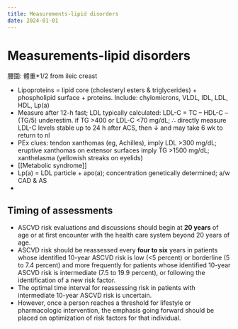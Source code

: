 ```yaml
---
title: Measurements-lipid disorders
date: 2024-01-01
---
```

# Measurements-lipid disorders

腰圍: 體重*1/2 from ileic creast

* Lipoproteins = lipid core (cholesteryl esters & triglycerides) + phospholipid surface + proteins. Include: chylomicrons, VLDL, IDL, LDL, HDL, Lp(a)
* Measure after 12-h fast; LDL typically calculated: LDL-C = TC – HDL-C – (TG/5) underestim. if TG >400 or LDL-C <70 mg/dL; ∴ directly measure LDL-C levels stable up to 24 h after ACS, then ↓ and may take 6 wk to return to nl
* PEx clues: tendon xanthomas (eg, Achilles), imply LDL >300 mg/dL; eruptive xanthomas on extensor surfaces imply TG >1500 mg/dL; xanthelasma (yellowish streaks on eyelids)
* [[Metabolic syndrome]] 
* Lp(a) = LDL particle + apo(a); concentration genetically determined; a/w CAD & AS
*

## Timing of assessments
* ASCVD risk evaluations and discussions should begin at **20 years** of age or at first encounter with the health care system beyond 20 years of age.
* ASCVD risk should be reassessed every **four to six** years in patients whose identified 10-year ASCVD risk is low (<5 percent) or borderline (5 to 7.4 percent) and more frequently for patients whose identified 10-year ASCVD risk is intermediate (7.5 to 19.9 percent), or following the identification of a new risk factor.
* The optimal time interval for reassessing risk in patients with intermediate 10-year ASCVD risk is uncertain.
* However, once a person reaches a threshold for lifestyle or pharmacologic intervention, the emphasis going forward should be placed on optimization of risk factors for that individual.
